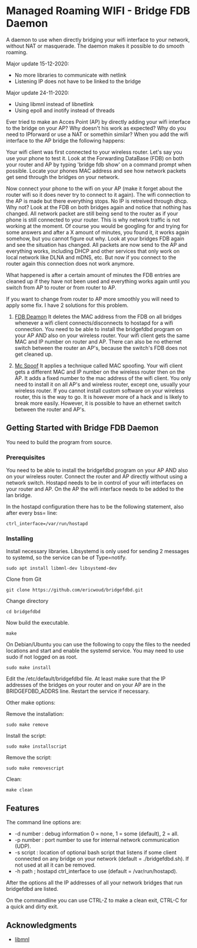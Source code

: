 # Managed Roaming WIFI - Bridge FDB Daemon

A daemon to use when directly bridging your wifi interface to your network, without NAT or masquerade.
The daemon makes it possible to do smooth roaming.
 
Major update 15-12-2020:
* No more libraries to communicate with netlink
* Listening IP does not have to be linked to the bridge

Major update 24-11-2020:
* Using libmnl instead of libnetlink
* Using epoll and inotify instead of threads

Ever tried to make an Acces Point (AP) by directly adding your wifi interface to the bridge on your AP? Why doesn't his work as expected? Why do you need to IPforward or use a NAT or somethin similar? When you add the wifi interface to the AP bridge the following happens:

Your wifi client was first connected to your wireless router. Let's say you use your phone to test it. Look at the Forwarding DataBase (FDB) on both your router and AP by typing 'bridge fdb show' on a command prompt when possible. Locate your phones MAC address and see how network packets get send through the bridges on your network.

Now connect your phone to the wifi on your AP (make it forget about the router wifi so it does never try to connect to it again). The wifi connection to the AP is made but there everything stops. No IP is retreived through dhcp. Why not? Look at the FDB on both bridges again and notice that nothing has changed. All network packet are still being send to the router as if your phone is still connected to your router. This is why network traffic is not working at the moment. Of course you would be googling for and trying for some answers and after a X amount of minutes, you found it, it works again somehow, but you cannot figure out why. Look at your bridges FDB again and see the situation has changed. All packets are now send to the AP and everything works, including DHCP and other services that only work on local network like DLNA and mDNS, etc. But now if you connect to the router again this connection does not work anymore. 

What happened is after a certain amount of minutes the FDB entries are cleaned up if they have not been used and everything works again until you switch from AP to router or from router to AP.

If you want to change from router to AP more smoothly you will need to apply some fix. I have 2 solutions for this problem. 

1. [FDB Deamon](https://github.com/ericwoud/bridgefdbd) It deletes the MAC address from the FDB on all bridges whenever a wifi client connects/disconnects to hostapd for a wifi connection. You need to be able to install the bridgefdbd program on your AP AND also on your wireless router. Your wifi client gets the same MAC and IP number on router and AP. There can also be no ethernet switch between the router an AP's, because the switch's FDB does not get cleaned up.

2. [Mc Spoof](https://github.com/ericwoud/mcspoof) It applies a technique called MAC spoofing. Your wifi client gets a different MAC and IP number on the wireless router then on the AP. It adds a fixed number to the mac address of the wifi client. You only need to install it on all AP's and wireless router, except one, usually your wireless router. If you cannot install custom software on your wireless router, this is the way to go. It is however more of a hack and is likely to break more easily. However, it is possible to have an ethernet switch between the router and AP's.

## Getting Started with Bridge FDB Daemon

You need to build the program from source.

### Prerequisites

You need to be able to install the bridgefdbd program on your AP AND also on your wireless router. Connect the router and AP directly without using a network switch. Hostapd needs to be in control of your wifi interfaces on your router and AP. On the AP the wifi interface needs to be added to the lan bridge.

In the hostapd configuration there has to be the following statement, also after every bss= line:
```
ctrl_interface=/var/run/hostapd
```


### Installing

Install necessary libraries. Libsystemd is only used for sending 2 messages to systemd, so the service can be of Type=notify.

```
sudo apt install libmnl-dev libsystemd-dev
```

Clone from Git

```
git clone https://github.com/ericwoud/bridgefdbd.git
```

Change directory

```
cd bridgefdbd
```

Now build the executable.

```
make
```

On Debian/Ubuntu you can use the following to copy the files to the needed locations and start and enable the systemd service. You may need to use sudo if not logged on as root.

```
sudo make install
```

Edit the /etc/default/bridgefdbd file. At least make sure that the IP addresses of the bridges on your router and on your AP are in the BRIDGEFDBD_ADDRS line. Restart the service if necessary.


Other make options:


Remove the installation:
```
sudo make remove
```

Install the script:
```
sudo make installscript
```

Remove the script:
```
sudo make removescript
```

Clean:
```
make clean
```


## Features

The command line options are:

* -d number      : debug information 0 = none, 1 = some (default), 2 = all.
* -p number      : port number to use for internal network communication (UDP).
* -s script      : location of optional bash script that listens if some client connected on any bridge on your network (default = ./bridgefdbd.sh). If not used at all it can be removed.
* -h path        ; hostapd ctrl_interface to use (default = /var/run/hostapd).

After the options all the IP addresses of all your network bridges that run bridgefdbd are listed. 

On the commandline you can use CTRL-Z to make a clean exit, CTRL-C for a quick and dirty exit.


## Acknowledgments

* [libmnl](https://www.netfilter.org/projects/libmnl/index.html)

